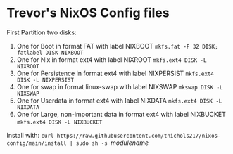 # Trevor's NixOS Config files

First Partition two disks:
1. One for Boot in format FAT with label NIXBOOT `mkfs.fat -F 32 DISK; fatlabel DISK NIXBOOT`
2. One for Nix in format ext4 with label NIXROOT `mkfs.ext4 DISK -L NIXROOT`
3. One for Persistence in format ext4 with label NIXPERSIST `mkfs.ext4 DISK -L NIXPERSIST`
4. One for swap in format linux-swap with label NIXSWAP `mkswap DISK -L NIXSWAP`
5. One for Userdata in format ext4 with label NIXDATA `mkfs.ext4 DISK -L NIXDATA`
6. One for Large, non-important data in format ext4 with label NIXBUCKET `mkfs.ext4 DISK -L NIXBUCKET`

Install with: `curl https://raw.githubusercontent.com/tnichols217/nixos-config/main/install | sudo sh -s `_modulename_